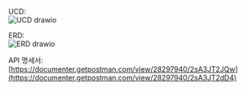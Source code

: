 UCD:
<br>
![UCD drawio](https://github.com/finestra771/spring_basic_project/assets/110015752/5f4a3418-b6d0-4a47-b00a-d4397db57475)

ERD:
<br>
![ERD drawio](https://github.com/finestra771/spring_basic_project/assets/110015752/2d419668-74c2-4c11-aad9-c1479b1b2fbb)

API 명세서:
[https://documenter.getpostman.com/view/28297940/2sA3JT2JQw](https://documenter.getpostman.com/view/28297940/2sA3JT2dD4)
